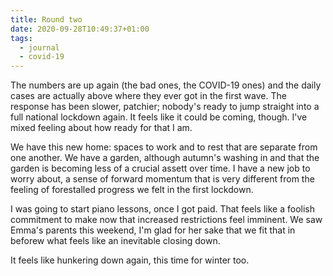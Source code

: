 ```yaml
---
title: Round two
date: 2020-09-28T10:49:37+01:00
tags:
  - journal
  - covid-19
---
```


The numbers are up again (the bad ones, the COVID-19 ones) and the daily cases are actually above where they ever got in the first wave. The response has been slower, patchier; nobody's ready to jump straight into a full national lockdown again. It feels like it could be coming, though. I've mixed feeling about how ready for that I am.

We have this new home: spaces to work and to rest that are separate from one another. We have a garden, although autumn's washing in and that the garden is becoming less of a crucial assett over time. I have a new job to worry about, a sense of forward momentum that is very different from the feeling of forestalled progress we felt in the first lockdown.

I was going to start piano lessons, once I got paid. That feels like a foolish commitment to make now that increased restrictions feel imminent. We saw Emma's parents this weekend, I'm glad for her sake that we fit that in beforew what feels like an inevitable closing down.

It feels like hunkering down again, this time for winter too.
